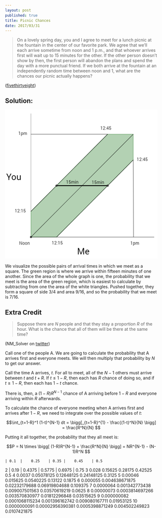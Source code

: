 ```yaml
---
layout: post
published: true
title: Picnic Chances
date: 2017/03/31
---
```



>On a lovely spring day, you and I agree to meet for a lunch picnic at the fountain in the center of our favorite park. We agree that we’ll each arrive sometime from noon and 1 p.m., and that whoever arrives first will wait up to 15 minutes for the other. If the other person doesn’t show by then, the first person will abandon the plans and spend the day with a more punctual friend. If we both arrive at the fountain at an independently random time between noon and 1, what are the chances our picnic actually happens?

<!--more-->

([fivethirtyeight](https://fivethirtyeight.com/features/what-are-the-chances-well-meet-for-lunch/))

## Solution:

![Picnic Graph](/img/Picnic.PNG)

We visualize the possible pairs of arrival times in which we meet as a square. The green region is where we arrive within fifteen minutes of one another. Since the area of the whole graph is one, the probability that we meet is the area of the green region, which is easiest to calculate by subtracting from one the area of the white triangles. Pushed together, they form a square of side 3/4 and area 9/16, and so the probability that we meet is 7/16.

## Extra Credit

>Suppose there are $N$ people and that they stay a proportion $R$ of the hour. What is the chance that all of them will be there at the same time?

(NM\_Solver on [twitter](https://twitter.com/NM_Solver/status/848587772025753600))

Call one of the people A.  We are going to calculate the probability that A arrives first and everyone meets. We will then multiply that probability by $N$ to get our answer.

Call the time A arrives, $t$. For all to meet, all of the $N-1$ others must arrive between $t$ and $t+R$. If $t \leq 1-R$, then each has $R$ chance of doing so, and if $t \geq 1-R$, then each has $1-t$ chance.  

There is, then, a $(1-R)R^{N-1}$ chance of A arriving before $1-R$ and everyone arriving within $R$ afterwards.  

To calculate the chance of everyone meeting when A arrives first and arrives after $1-R$, we need to integrate over the possible values of $t$:

$$\int_{t=1-R}^1 (1-t)^{N-1} dt =
\bigg[_{t=1-R}^{1} - \frac{(1-t)^N}{N} \bigg] = 
\frac{R^N}{N}
$$

Putting it all together, the probability that they all meet is:

$$P = N \times \bigg[ (1-R)R^{N-1} + \frac{R^N}{N} \bigg] =
NR^{N-1} - (N-1)R^N
$$

	| 0.1  |	0.25	| 0.35 |	0.45	| 0.5
2 |	0.19	| 0.4375 |	0.5775 |	0.6975	| 0.75
3	0.028	0.15625	0.28175	0.42525	0.5
4	0.0037	0.05078125	0.12648125	0.24148125	0.3125
5	0.00046	0.015625	0.0540225	0.13122	0.1875
6	0.000055	0.004638671875	0.02232179688	0.06919804688	0.109375
7	0.0000064	0.001342773438	0.009007501563	0.03570619219	0.0625
8	0.00000073	0.0003814697266	0.003570830977	0.01812296848	0.03515625
9	0.000000082	0.0001068115234	0.001396162742	0.009080167711	0.01953125
10	0.0000000091	0.00002956390381	0.0005398871249	0.004502249823	0.0107421875


<br>
